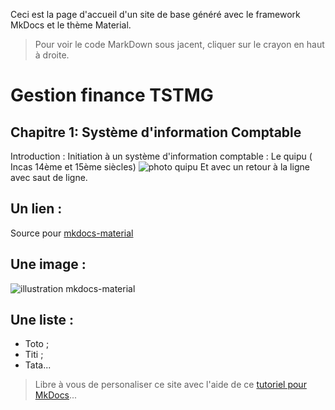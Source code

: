 Ceci est la page d'accueil d'un site de base généré avec le framework MkDocs et le thème Material.

> Pour voir le code MarkDown sous jacent, cliquer sur le crayon en haut à droite.

# Gestion finance TSTMG
## Chapitre 1: Système d'information Comptable


Introduction : 
Initiation à un système d'information comptable : Le quipu ( Incas 14ème et 15ème siècles)
![photo quipu](https://c8.alamy.com/compfr/ay2m5e/quipu-ay2m5e.jpg)
Et avec un retour à la ligne avec saut de ligne.

## Un lien :
Source pour [mkdocs-material](https://squidfunk.github.io/mkdocs-material/)

## Une image :
![illustration mkdocs-material](https://squidfunk.github.io/mkdocs-material/assets/images/illustration.png)

## Une liste :
- Toto ;
- Titi ;
- Tata...

> Libre à vous de personaliser ce site avec l'aide de ce [tutoriel pour MkDocs](https://github.com/ericECmorlaix/adn-Tutoriel_site_web)...
